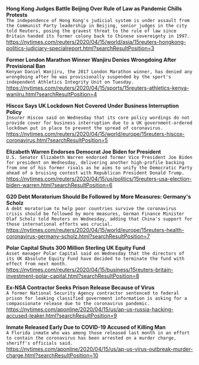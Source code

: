 **Hong Kong Judges Battle Beijing Over Rule of Law as Pandemic Chills Protests**\
`The independence of Hong Kong's judicial system is under assault from the Communist Party leadership in Beijing, senior judges in the city told Reuters, posing the gravest threat to the rule of law since Britain handed its former colony back to Chinese sovereignty in 1997.`\
https://nytimes.com/reuters/2020/04/15/world/asia/15reuters-hongkong-politics-judiciary-specialreport.html?searchResultPosition=3

**Former London Marathon Winner Wanjiru Denies Wrongdoing After Provisional Ban**\
`Kenyan Daniel Wanjiru, the 2017 London Marathon winner, has denied any wrongdoing after he was provisionally suspended by the sport's independent Athletics Integrity Unit on Tuesday.`\
https://nytimes.com/reuters/2020/04/15/sports/15reuters-athletics-kenya-wanjiru.html?searchResultPosition=4

**Hiscox Says UK Lockdown Not Covered Under Business Interruption Policy**\
`Insurer Hiscox said on Wednesday that its core policy wordings do not provide cover for business interruption due to a UK government-ordered lockdown put in place to prevent the spread of coronavirus. `\
https://nytimes.com/reuters/2020/04/15/world/europe/15reuters-hiscox-coronavirus.html?searchResultPosition=5

**Elizabeth Warren Endorses Democrat Joe Biden for President**\
`U.S. Senator Elizabeth Warren endorsed former Vice President Joe Biden for president on Wednesday, delivering another high-profile backing from one of his former rivals as he aims to unify the Democratic Party ahead of a bruising contest with Republican President Donald Trump.`\
https://nytimes.com/reuters/2020/04/15/us/politics/15reuters-usa-election-biden-warren.html?searchResultPosition=6

**G20 Debt Moratorium Should Be Followed by More Measures: Germany's Scholz**\
`A debt moratorium to help poor countries survive the coronavirus crisis should be followed by more measures, German Finance Minister Olaf Scholz told Reuters on Wednesday, adding that China's support for those international efforts was crucial.`\
https://nytimes.com/reuters/2020/04/15/world/europe/15reuters-health-coronavirus-germany-scholz.html?searchResultPosition=7

**Polar Capital Shuts 300 Million Sterling UK Equity Fund**\
`Asset manager Polar Capital said on Wednesday that the directors of its UK Absolute Equity Fund have decided to terminate the fund with effect from next month.`\
https://nytimes.com/reuters/2020/04/15/business/15reuters-britain-investment-polar-capital.html?searchResultPosition=8

**Ex-NSA Contractor Seeks Prison Release Because of Virus**\
`A former National Security Agency contractor sentenced to federal prison for leaking classified government information is asking for a compassionate release due to the coronavirus pandemic.`\
https://nytimes.com/aponline/2020/04/15/us/ap-us-russia-hacking-accused-leaker.html?searchResultPosition=9

**Inmate Released Early Due to COVID-19 Accused of Killing Man**\
`A Florida inmate who was among those released last month in an effort to contain the coronavirus has been arrested on a murder charge, sheriff's officials said.`\
https://nytimes.com/aponline/2020/04/15/us/ap-us-virus-outbreak-murder-charge.html?searchResultPosition=10

